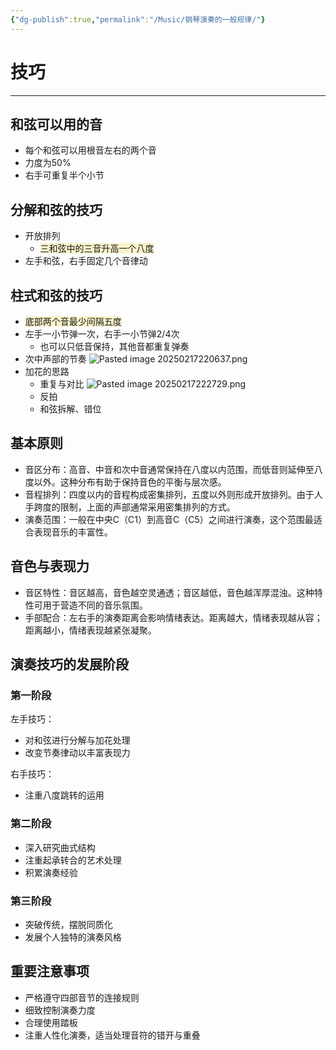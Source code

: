 ```yaml
---
{"dg-publish":true,"permalink":"/Music/钢琴演奏的一般规律/"}
---
```


# 技巧
---
## 和弦可以用的音
- 每个和弦可以用根音左右的两个音<style> .container {font-family: sans-serif; text-align: center;} .button-wrapper button {z-index: 1;height: 40px; width: 100px; margin: 10px;padding: 5px;} .excalidraw .App-menu_top .buttonList { display: flex;} .excalidraw-wrapper { height: 800px; margin: 50px; position: relative;} :root[dir="ltr"] .excalidraw .layer-ui__wrapper .zen-mode-transition.App-menu_bottom--transition-left {transform: none;} </style><script src="https://cdn.jsdelivr.net/npm/react@17/umd/react.production.min.js"></script><script src="https://cdn.jsdelivr.net/npm/react-dom@17/umd/react-dom.production.min.js"></script><script type="text/javascript" src="https://cdn.jsdelivr.net/npm/@excalidraw/excalidraw@0/dist/excalidraw.production.min.js"></script><div id="Drawing_2025-02-13_2226.26.excalidraw.md1"></div><script>(function(){const InitialData={"type":"excalidraw","version":2,"source":"https://github.com/zsviczian/obsidian-excalidraw-plugin/releases/tag/2.8.3","elements":[{"id":"0pU5B3MT","type":"text","x":-120,"y":40,"width":8.539993286132812,"height":25,"angle":0,"strokeColor":"#1e1e1e","backgroundColor":"transparent","fillStyle":"solid","strokeWidth":2,"strokeStyle":"solid","roughness":1,"opacity":100,"groupIds":[],"frameId":null,"index":"a0","roundness":null,"seed":59650539,"version":14,"versionNonce":847849029,"isDeleted":false,"boundElements":[{"id":"RZR5dSOyYQPOsv4-2gfJ0","type":"arrow"},{"id":"apuVvT8l19aRlCOZkxYcV","type":"arrow"},{"id":"19ZPBSDlJ8cy4YjRt9-Yr","type":"arrow"}],"updated":1739456898924,"link":null,"locked":false,"text":"1","rawText":"1","fontSize":20,"fontFamily":5,"textAlign":"left","verticalAlign":"top","containerId":null,"originalText":"1","autoResize":true,"lineHeight":1.25},{"id":"kTPZRnbF","type":"text","x":-120,"y":0,"width":12.159988403320312,"height":25,"angle":0,"strokeColor":"#1e1e1e","backgroundColor":"transparent","fillStyle":"solid","strokeWidth":2,"strokeStyle":"solid","roughness":1,"opacity":100,"groupIds":[],"frameId":null,"index":"a1","roundness":null,"seed":857411557,"version":59,"versionNonce":739802597,"isDeleted":false,"boundElements":[{"id":"RZR5dSOyYQPOsv4-2gfJ0","type":"arrow"}],"updated":1739456886375,"link":null,"locked":false,"text":"3","rawText":"3","fontSize":20,"fontFamily":5,"textAlign":"left","verticalAlign":"top","containerId":null,"originalText":"3","autoResize":true,"lineHeight":1.25},{"id":"oiSiv5Fo","type":"text","x":-120,"y":-40,"width":12.3599853515625,"height":25,"angle":0,"strokeColor":"#1e1e1e","backgroundColor":"transparent","fillStyle":"solid","strokeWidth":2,"strokeStyle":"solid","roughness":1,"opacity":100,"groupIds":[],"frameId":null,"index":"a2","roundness":null,"seed":1906501835,"version":58,"versionNonce":1740262603,"isDeleted":false,"boundElements":[{"id":"Jlq7EJaHeuG7401EWh9MW","type":"arrow"}],"updated":1739456892785,"link":null,"locked":false,"text":"5","rawText":"5","fontSize":20,"fontFamily":5,"textAlign":"left","verticalAlign":"top","containerId":null,"originalText":"5","autoResize":true,"lineHeight":1.25},{"id":"UEptyC8B","type":"text","x":-160,"y":40,"width":12,"height":25,"angle":0,"strokeColor":"#1e1e1e","backgroundColor":"transparent","fillStyle":"solid","strokeWidth":2,"strokeStyle":"solid","roughness":1,"opacity":100,"groupIds":[],"frameId":null,"index":"a3","roundness":null,"seed":2134529029,"version":15,"versionNonce":732927019,"isDeleted":false,"boundElements":[{"id":"apuVvT8l19aRlCOZkxYcV","type":"arrow"}],"updated":1739456896299,"link":null,"locked":false,"text":"7","rawText":"7","fontSize":20,"fontFamily":5,"textAlign":"left","verticalAlign":"top","containerId":null,"originalText":"7","autoResize":true,"lineHeight":1.25},{"id":"jQnIAYjF","type":"text","x":-80,"y":40,"width":14,"height":25,"angle":0,"strokeColor":"#1e1e1e","backgroundColor":"transparent","fillStyle":"solid","strokeWidth":2,"strokeStyle":"solid","roughness":1,"opacity":100,"groupIds":[],"frameId":null,"index":"a4","roundness":null,"seed":1340804517,"version":22,"versionNonce":646611845,"isDeleted":false,"boundElements":[{"id":"19ZPBSDlJ8cy4YjRt9-Yr","type":"arrow"}],"updated":1739456898924,"link":null,"locked":false,"text":"2","rawText":"2","fontSize":20,"fontFamily":5,"textAlign":"left","verticalAlign":"top","containerId":null,"originalText":"2","autoResize":true,"lineHeight":1.25},{"id":"RZR5dSOyYQPOsv4-2gfJ0","type":"arrow","x":-114.72371446262463,"y":42.08970977912648,"width":0.4811796015042944,"height":20.450445112960153,"angle":0,"strokeColor":"#1e1e1e","backgroundColor":"transparent","fillStyle":"solid","strokeWidth":2,"strokeStyle":"solid","roughness":1,"opacity":100,"groupIds":[],"frameId":null,"index":"a7","roundness":{"type":2},"seed":1154185285,"version":41,"versionNonce":157521541,"isDeleted":false,"boundElements":null,"updated":1739456886375,"link":null,"locked":false,"points":[[0,0],[0.4811796015042944,-20.450445112960153]],"lastCommittedPoint":null,"startBinding":{"elementId":"0pU5B3MT","focus":0.16681119861472282,"gap":1,"fixedPoint":null},"endBinding":{"elementId":"kTPZRnbF","focus":0.016863666771166984,"gap":1,"fixedPoint":null},"startArrowhead":null,"endArrowhead":"arrow","elbowed":false},{"id":"Jlq7EJaHeuG7401EWh9MW","type":"arrow","x":-114.4831246618725,"y":0.9482113966288637,"width":0.481179601504266,"height":18.525689995292637,"angle":0,"strokeColor":"#1e1e1e","backgroundColor":"transparent","fillStyle":"solid","strokeWidth":2,"strokeStyle":"solid","roughness":1,"opacity":100,"groupIds":[],"frameId":null,"index":"a8","roundness":{"type":2},"seed":1860790667,"version":34,"versionNonce":1847511595,"isDeleted":false,"boundElements":null,"updated":1739456892785,"link":null,"locked":false,"points":[[0,0],[-0.481179601504266,-18.525689995292637]],"lastCommittedPoint":null,"startBinding":{"elementId":"oiSiv5Fo","focus":-0.2155408972883271,"gap":15.948211396628864,"fixedPoint":null},"endBinding":null,"startArrowhead":null,"endArrowhead":"arrow","elbowed":false},{"id":"apuVvT8l19aRlCOZkxYcV","type":"arrow","x":-145.27909640960135,"y":52.43521805807001,"width":21.89402062912336,"height":0.7217694022564274,"angle":0,"strokeColor":"#1e1e1e","backgroundColor":"transparent","fillStyle":"solid","strokeWidth":2,"strokeStyle":"solid","roughness":1,"opacity":100,"groupIds":[],"frameId":null,"index":"a9","roundness":{"type":2},"seed":1033602245,"version":26,"versionNonce":211932875,"isDeleted":false,"boundElements":null,"updated":1739456896299,"link":null,"locked":false,"points":[[0,0],[21.89402062912336,-0.7217694022564274]],"lastCommittedPoint":null,"startBinding":{"elementId":"UEptyC8B","focus":0.017539716422320373,"gap":2.720903590398649,"fixedPoint":null},"endBinding":{"elementId":"0pU5B3MT","focus":0.08218744631089672,"gap":3.3850757804779903,"fixedPoint":null},"startArrowhead":null,"endArrowhead":"arrow","elbowed":false},{"id":"19ZPBSDlJ8cy4YjRt9-Yr","type":"arrow","x":-81.28121819497184,"y":51.47284049923627,"width":25.984102309385293,"height":0,"angle":0,"strokeColor":"#1e1e1e","backgroundColor":"transparent","fillStyle":"solid","strokeWidth":2,"strokeStyle":"solid","roughness":1,"opacity":100,"groupIds":[],"frameId":null,"index":"aA","roundness":{"type":2},"seed":1046034981,"version":33,"versionNonce":1071237861,"isDeleted":false,"boundElements":null,"updated":1739456898924,"link":null,"locked":false,"points":[[0,0],[-25.984102309385293,0]],"lastCommittedPoint":null,"startBinding":{"elementId":"jQnIAYjF","focus":0.08217276006109842,"gap":1.2812181949718422,"fixedPoint":null},"endBinding":{"elementId":"0pU5B3MT","focus":-0.08217276006109843,"gap":4.194686209510053,"fixedPoint":null},"startArrowhead":null,"endArrowhead":"arrow","elbowed":false},{"id":"T0CD72rKxu6YzHs2Cu8bz","type":"arrow","x":-120,"y":40,"width":0,"height":20,"angle":0,"strokeColor":"#1e1e1e","backgroundColor":"transparent","fillStyle":"solid","strokeWidth":2,"strokeStyle":"solid","roughness":1,"opacity":100,"groupIds":[],"frameId":null,"index":"a5","roundness":{"type":2},"seed":272105925,"version":8,"versionNonce":2049659755,"isDeleted":true,"boundElements":null,"updated":1739456863667,"link":null,"locked":false,"points":[[0,0],[0,-20]],"lastCommittedPoint":null,"startBinding":{"elementId":"0pU5B3MT","focus":-1,"gap":1,"fixedPoint":null},"endBinding":{"elementId":"kTPZRnbF","focus":1,"gap":1,"fixedPoint":null},"startArrowhead":null,"endArrowhead":"arrow","elbowed":false},{"id":"YFUA183o4OD31UNRK1uqz","type":"arrow","x":-120,"y":40,"width":0,"height":14,"angle":0,"strokeColor":"#1e1e1e","backgroundColor":"transparent","fillStyle":"solid","strokeWidth":2,"strokeStyle":"solid","roughness":1,"opacity":100,"groupIds":[],"frameId":null,"index":"a6","roundness":{"type":2},"seed":1190638763,"version":17,"versionNonce":618222981,"isDeleted":true,"boundElements":null,"updated":1739456877429,"link":null,"locked":false,"points":[[0,0],[0,-14]],"lastCommittedPoint":null,"startBinding":{"elementId":"0pU5B3MT","focus":-1,"gap":1,"fixedPoint":null},"endBinding":{"elementId":"kTPZRnbF","focus":1,"gap":1,"fixedPoint":null},"startArrowhead":null,"endArrowhead":"arrow","elbowed":false}],"appState":{"theme":"light","viewBackgroundColor":"#ffffff","currentItemStrokeColor":"#1e1e1e","currentItemBackgroundColor":"transparent","currentItemFillStyle":"solid","currentItemStrokeWidth":2,"currentItemStrokeStyle":"solid","currentItemRoughness":1,"currentItemOpacity":100,"currentItemFontFamily":5,"currentItemFontSize":20,"currentItemTextAlign":"left","currentItemStartArrowhead":null,"currentItemEndArrowhead":"arrow","currentItemArrowType":"round","scrollX":568.3997597459808,"scrollY":291.49871931473245,"zoom":{"value":1},"currentItemRoundness":"round","gridSize":20,"gridStep":5,"gridModeEnabled":false,"gridColor":{"Bold":"rgba(217, 217, 217, 0.5)","Regular":"rgba(230, 230, 230, 0.5)"},"currentStrokeOptions":null,"frameRendering":{"enabled":true,"clip":true,"name":true,"outline":true},"objectsSnapModeEnabled":false,"activeTool":{"type":"selection","customType":null,"locked":false,"lastActiveTool":null}},"files":{}};InitialData.scrollToContent=true;App=()=>{const e=React.useRef(null),t=React.useRef(null),[n,i]=React.useState({width:void 0,height:void 0});return React.useEffect(()=>{i({width:t.current.getBoundingClientRect().width,height:t.current.getBoundingClientRect().height});const e=()=>{i({width:t.current.getBoundingClientRect().width,height:t.current.getBoundingClientRect().height})};return window.addEventListener("resize",e),()=>window.removeEventListener("resize",e)},[t]),React.createElement(React.Fragment,null,React.createElement("div",{className:"excalidraw-wrapper",ref:t},React.createElement(ExcalidrawLib.Excalidraw,{ref:e,width:n.width,height:n.height,initialData:InitialData,viewModeEnabled:!0,zenModeEnabled:!0,gridModeEnabled:!1})))},excalidrawWrapper=document.getElementById("Drawing_2025-02-13_2226.26.excalidraw.md1");ReactDOM.render(React.createElement(App),excalidrawWrapper);})();</script>
- 力度为50%
- 右手可重复半个小节
## 分解和弦的技巧
- 开放排列
	- <span style="background:rgba(240, 200, 0, 0.2)">三和弦中的三音升高一个八度</span>
- 左手和弦，右手固定几个音律动
## 柱式和弦的技巧
- <span style="background:rgba(240, 200, 0, 0.2)">底部两个音最少间隔五度</span>
- 左手一小节弹一次，右手一小节弹2/4次
	- 也可以只低音保持，其他音都重复弹奏
- 次中声部的节奏
![Pasted image 20250217220637.png](/img/user/appendix/Pasted%20image%2020250217220637.png)
- 加花的思路
	- 重复与对比
	  ![Pasted image 20250217222729.png](/img/user/appendix/Pasted%20image%2020250217222729.png)
	- 反拍
	- 和弦拆解、错位
## 基本原则

- 音区分布：高音、中音和次中音通常保持在八度以内范围，而低音则延伸至八度以外。这种分布有助于保持音色的平衡与层次感。
- 音程排列：四度以内的音程构成密集排列，五度以外则形成开放排列。由于人手跨度的限制，上面的声部通常采用密集排列的方式。
- 演奏范围：一般在中央C（C1）到高音C（C5）之间进行演奏，这个范围最适合表现音乐的丰富性。

## 音色与表现力

- 音区特性：音区越高，音色越空灵通透；音区越低，音色越浑厚混浊。这种特性可用于营造不同的音乐氛围。
- 手部配合：左右手的演奏距离会影响情绪表达。距离越大，情绪表现越从容；距离越小，情绪表现越紧张凝聚。

## 演奏技巧的发展阶段

### 第一阶段

左手技巧：

- 对和弦进行分解与加花处理
- 改变节奏律动以丰富表现力

右手技巧：

- 注重八度跳转的运用

### 第二阶段

- 深入研究曲式结构
- 注重起承转合的艺术处理
- 积累演奏经验

### 第三阶段

- 突破传统，摆脱同质化
- 发展个人独特的演奏风格

## 重要注意事项

- 严格遵守四部音节的连接规则
- 细致控制演奏力度
- 合理使用踏板
- 注重人性化演奏，适当处理音符的错开与重叠
